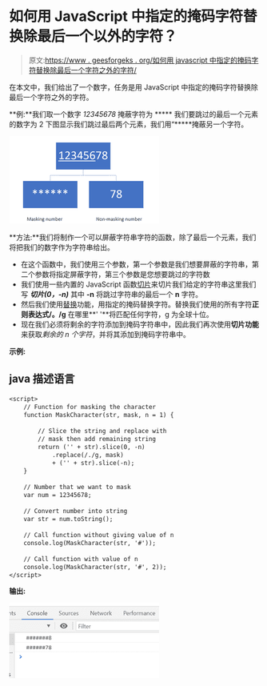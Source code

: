 # 如何用 JavaScript 中指定的掩码字符替换除最后一个以外的字符？

> 原文:[https://www . geesforgeks . org/如何用 javascript 中指定的掩码字符替换除最后一个字符之外的字符/](https://www.geeksforgeeks.org/how-to-replace-characters-except-last-with-the-specified-mask-character-in-javascript/)

在本文中，我们给出了一个数字，任务是用 JavaScript 中指定的掩码字符替换除最后一个字符之外的字符。

**例:**我们取一个数字 *12345678* 掩蔽字符为 ***** 我们要跳过的最后一个元素的数字为 2 下图显示我们跳过最后两个元素，我们用“*****掩蔽另一个字符。

![](img/1cf0305c0c2c8411832667541d26f500.png)

**方法:**我们将制作一个可以屏蔽字符串字符的函数，除了最后一个元素，我们将把我们的数字作为字符串给出。

*   在这个函数中，我们使用三个参数，第一个参数是我们想要屏蔽的字符串，第二个参数将指定屏蔽字符，第三个参数是您想要跳过的字符数
*   我们使用一些内置的 JavaScript 函数[切片](https://www.geeksforgeeks.org/javascript-string-slice/)来切片我们给定的字符串这里我们写 ***切片(0，-n)*** 其中 **-n** 将跳过字符串的最后一个 **n** 字符。
*   然后我们使用[替换](https://www.geeksforgeeks.org/javascript-string-replace-method/)功能，用指定的掩码替换字符。替换我们使用的所有字符**正则表达式/。/g** 在哪里**' '**将匹配任何字符，g 为全球十位。
*   现在我们必须将剩余的字符添加到掩码字符串中，因此我们再次使用**切片功能**来获取*剩余的 n 个字符*，并将其添加到掩码字符串中。

**示例:**

## java 描述语言

```
<script>
    // Function for masking the character 
    function MaskCharacter(str, mask, n = 1) {

        // Slice the string and replace with
        // mask then add remaining string
        return ('' + str).slice(0, -n)
            .replace(/./g, mask)
            + ('' + str).slice(-n);
    }

    // Number that we want to mask 
    var num = 12345678;

    // Convert number into string
    var str = num.toString();

    // Call function without giving value of n
    console.log(MaskCharacter(str, '#'));

    // Call function with value of n
    console.log(MaskCharacter(str, '#', 2));
</script>
```

**输出:**

![](img/94798b003b44658e5e81a6277d3028b5.png)